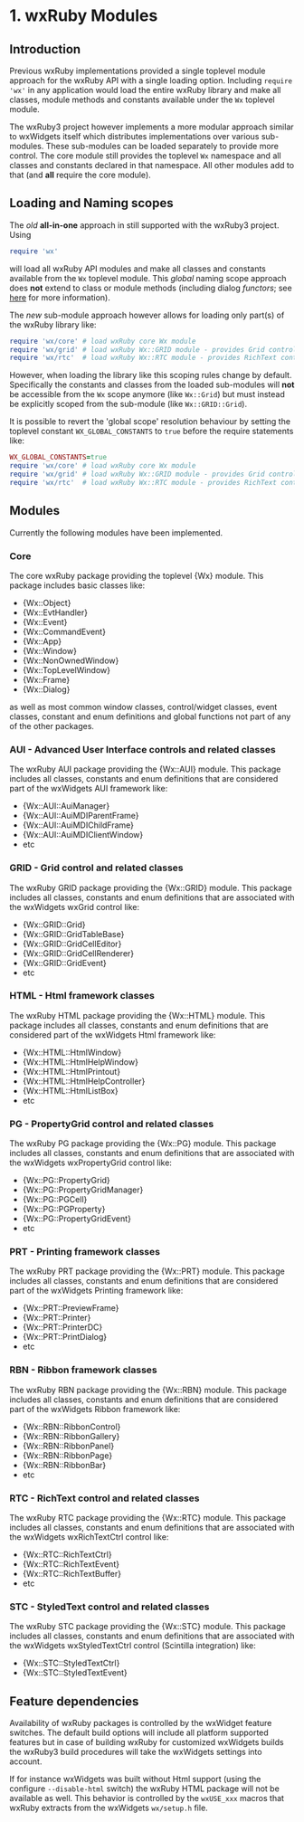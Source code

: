 <!--
# @markup markdown
# @title 1. wxRuby Modules
-->

# 1. wxRuby Modules

## Introduction

Previous wxRuby implementations provided a single toplevel module approach for the wxRuby API with a single loading
option. Including `require 'wx'` in any application would load the entire wxRuby library and make all classes, module
methods and constants available under the `Wx` toplevel module.

The wxRuby3 project however implements a more modular approach similar to wxWidgets itself which distributes
implementations over various sub-modules. These sub-modules can be loaded separately to provide more control.
The core module still provides the toplevel `Wx` namespace and all classes and constants declared in that namespace.
All other modules add to that (and **all** require the core module).

## Loading and Naming scopes

The *old* **all-in-one** approach in still supported with the wxRuby3 project. Using

```ruby
require 'wx'
```

will load all wxRuby API modules and make all classes and constants available from the `Wx` toplevel module. This 
*global* naming scope approach does **not** extend to class or module methods (including dialog *functors*; see 
[here](03_dialogs.md) for more information).
 
The *new* sub-module approach however allows for loading only part(s) of the wxRuby library like:

```ruby
require 'wx/core' # load wxRuby core Wx module
require 'wx/grid' # load wxRuby Wx::GRID module - provides Grid control
require 'wx/rtc'  # load wxRuby Wx::RTC module - provides RichText control 
```

However, when loading the library like this scoping rules change by default. Specifically the constants and classes
from the loaded sub-modules will **not** be accessible from the `Wx` scope anymore (like `Wx::Grid`) but must instead be
explicitly scoped from the sub-module (like `Wx::GRID::Grid`).

It is possible to revert the 'global scope' resolution behaviour by setting the toplevel constant `WX_GLOBAL_CONSTANTS` to
`true` before the require statements like:

```ruby
WX_GLOBAL_CONSTANTS=true
require 'wx/core' # load wxRuby core Wx module
require 'wx/grid' # load wxRuby Wx::GRID module - provides Grid control
require 'wx/rtc'  # load wxRuby Wx::RTC module - provides RichText control 
```

## Modules

Currently the following modules have been implemented.

### Core

The core wxRuby package providing the toplevel {Wx} module.
This package includes basic classes like:

- {Wx::Object}
- {Wx::EvtHandler}
- {Wx::Event}
- {Wx::CommandEvent}
- {Wx::App}
- {Wx::Window}
- {Wx::NonOwnedWindow}
- {Wx::TopLevelWindow}
- {Wx::Frame}
- {Wx::Dialog}

as well as most common window classes, control/widget classes, event classes, constant and enum definitions
and global functions not part of any of the other packages.

### AUI - Advanced User Interface controls and related classes

The wxRuby AUI package providing the {Wx::AUI} module.
This package includes all classes, constants and enum definitions that are considered part of the 
wxWidgets AUI framework like:

- {Wx::AUI::AuiManager}
- {Wx::AUI::AuiMDIParentFrame}
- {Wx::AUI::AuiMDIChildFrame}
- {Wx::AUI::AuiMDIClientWindow}
- etc

### GRID - Grid control and related classes

The wxRuby GRID package providing the {Wx::GRID} module.
This package includes all classes, constants and enum definitions that are associated with the
wxWidgets wxGrid control like:

- {Wx::GRID::Grid}
- {Wx::GRID::GridTableBase}
- {Wx::GRID::GridCellEditor}
- {Wx::GRID::GridCellRenderer}
- {Wx::GRID::GridEvent}
- etc

### HTML - Html framework classes

The wxRuby HTML package providing the {Wx::HTML} module.
This package includes all classes, constants and enum definitions that are considered part of the
wxWidgets Html framework like:

- {Wx::HTML::HtmlWindow}
- {Wx::HTML::HtmlHelpWindow}
- {Wx::HTML::HtmlPrintout}
- {Wx::HTML::HtmlHelpController}
- {Wx::HTML::HtmlListBox}
- etc

### PG - PropertyGrid control and related classes

The wxRuby PG package providing the {Wx::PG} module.
This package includes all classes, constants and enum definitions that are associated with the
wxWidgets wxPropertyGrid control like:

- {Wx::PG::PropertyGrid}
- {Wx::PG::PropertyGridManager}
- {Wx::PG::PGCell}
- {Wx::PG::PGProperty}
- {Wx::PG::PropertyGridEvent}
- etc

### PRT - Printing framework classes

The wxRuby PRT package providing the {Wx::PRT} module.
This package includes all classes, constants and enum definitions that are considered part of the
wxWidgets Printing framework like:

- {Wx::PRT::PreviewFrame}
- {Wx::PRT::Printer}
- {Wx::PRT::PrinterDC}
- {Wx::PRT::PrintDialog}
- etc

### RBN - Ribbon framework classes

The wxRuby RBN package providing the {Wx::RBN} module.
This package includes all classes, constants and enum definitions that are considered part of the
wxWidgets Ribbon framework like:

- {Wx::RBN::RibbonControl}
- {Wx::RBN::RibbonGallery}
- {Wx::RBN::RibbonPanel}
- {Wx::RBN::RibbonPage}
- {Wx::RBN::RibbonBar}
- etc

### RTC - RichText control and related classes

The wxRuby RTC package providing the {Wx::RTC} module.
This package includes all classes, constants and enum definitions that are associated with the
wxWidgets wxRichTextCtrl control like:

- {Wx::RTC::RichTextCtrl}
- {Wx::RTC::RichTextEvent}
- {Wx::RTC::RichTextBuffer}
- etc

### STC - StyledText control and related classes

The wxRuby STC package providing the {Wx::STC} module.
This package includes all classes, constants and enum definitions that are associated with the
wxWidgets wxStyledTextCtrl control (Scintilla integration) like:

- {Wx::STC::StyledTextCtrl}
- {Wx::STC::StyledTextEvent}

## Feature dependencies

Availability of wxRuby packages is controlled by the wxWidget feature switches. The default build options will
include all platform supported features but in case of building wxRuby for customized wxWidgets builds the wxRuby3
build procedures will take the wxWidgets settings into account.

If for instance wxWidgets was built without Html support (using the configure `--disable-html` switch) the wxRuby
HTML package will not be available as well.
This behavior is controlled by the `wxUSE_xxx` macros that wxRuby extracts from the wxWidgets `wx/setup.h` file.
